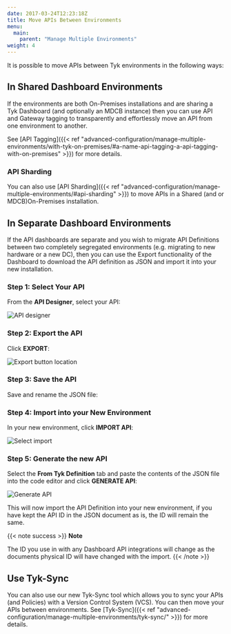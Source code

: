 ```yaml
---
date: 2017-03-24T12:23:18Z
title: Move APIs Between Environments
menu:
  main:
    parent: "Manage Multiple Environments"
weight: 4 
---
```


It is possible to move APIs between Tyk environments in the following ways:

## In Shared Dashboard Environments

If the environments are both On-Premises installations and are sharing a Tyk Dashboard (and optionally an MDCB instance) then you can use API and Gateway tagging to transparently and effortlessly move an API from one environment to another.

See [API Tagging]({{< ref "advanced-configuration/manage-multiple-environments/with-tyk-on-premises/#a-name-api-tagging-a-api-tagging-with-on-premises" >}}) for more details.

### API Sharding

You can also use [API Sharding]({{< ref "advanced-configuration/manage-multiple-environments/#api-sharding" >}}) to move APIs in a Shared (and or MDCB)On-Premises installation.

## In Separate Dashboard Environments

If the API dashboards are separate and you wish to migrate API Definitions between two completely segregated environments (e.g. migrating to new hardware or a new DC), then you can use the Export functionality of the Dashboard to download the API definition as JSON and import it into your new installation.

### Step 1: Select Your API

From the **API Designer**, select your API:

![API designer](img/2.10/apis_list.png)

### Step 2: Export the API

Click **EXPORT**:

![Export button location](img/2.10/export_api_button.png)

### Step 3: Save the API

Save and rename the JSON file:

### Step 4: Import into your New Environment

In your new environment, click **IMPORT API**:

![Select import](img/2.10/import_api_button.png)

### Step 5: Generate the new API

Select the **From Tyk Definition** tab and paste the contents of the JSON file into the code editor and click **GENERATE API**:

![Generate API](img/2.10/import_tyk_definition.png)

This will now import the API Definition into your new environment, if you have kept the API ID in the JSON document as is, the ID will remain the same.

{{< note success >}}
**Note**  

The ID you use in with any Dashboard API integrations will change as the documents physical ID will have changed with the import.
{{< /note >}}

## Use Tyk-Sync

You can also use our new Tyk-Sync tool which allows you to sync your APIs (and Policies) with a Version Control System (VCS). You can then move your APIs between environments. See [Tyk-Sync]({{< ref "advanced-configuration/manage-multiple-environments/tyk-sync/" >}}) for more details.